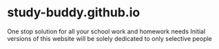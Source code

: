 # study-buddy.github.io
One stop solution for all your school work and homework needs
Initial versions of this website will be solely dedicated to only selective people
